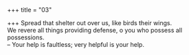 +++
title = "03"

+++
Spread that shelter out over us, like birds their wings.  
We revere all things providing defense, o you who possess all  
possessions.  
– Your help is faultless; very helpful is your help.  